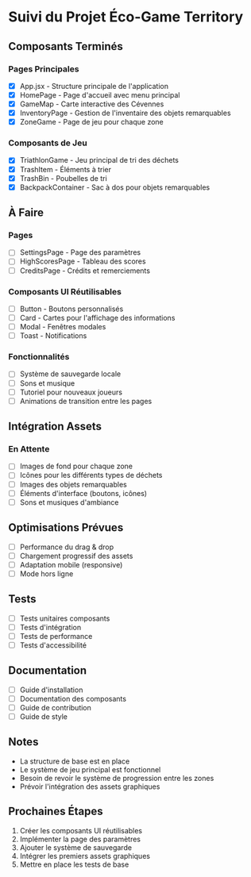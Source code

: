 # Suivi du Projet Éco-Game Territory

## Composants Terminés

### Pages Principales
- [x] App.jsx - Structure principale de l'application
- [x] HomePage - Page d'accueil avec menu principal
- [x] GameMap - Carte interactive des Cévennes
- [x] InventoryPage - Gestion de l'inventaire des objets remarquables
- [x] ZoneGame - Page de jeu pour chaque zone

### Composants de Jeu
- [x] TriathlonGame - Jeu principal de tri des déchets
- [x] TrashItem - Éléments à trier
- [x] TrashBin - Poubelles de tri
- [x] BackpackContainer - Sac à dos pour objets remarquables

## À Faire

### Pages
- [ ] SettingsPage - Page des paramètres
- [ ] HighScoresPage - Tableau des scores
- [ ] CreditsPage - Crédits et remerciements

### Composants UI Réutilisables
- [ ] Button - Boutons personnalisés
- [ ] Card - Cartes pour l'affichage des informations
- [ ] Modal - Fenêtres modales
- [ ] Toast - Notifications

### Fonctionnalités
- [ ] Système de sauvegarde locale
- [ ] Sons et musique
- [ ] Tutoriel pour nouveaux joueurs
- [ ] Animations de transition entre les pages

## Intégration Assets

### En Attente
- [ ] Images de fond pour chaque zone
- [ ] Icônes pour les différents types de déchets
- [ ] Images des objets remarquables
- [ ] Éléments d'interface (boutons, icônes)
- [ ] Sons et musiques d'ambiance

## Optimisations Prévues
- [ ] Performance du drag & drop
- [ ] Chargement progressif des assets
- [ ] Adaptation mobile (responsive)
- [ ] Mode hors ligne

## Tests
- [ ] Tests unitaires composants
- [ ] Tests d'intégration
- [ ] Tests de performance
- [ ] Tests d'accessibilité

## Documentation
- [ ] Guide d'installation
- [ ] Documentation des composants
- [ ] Guide de contribution
- [ ] Guide de style

## Notes
- La structure de base est en place
- Le système de jeu principal est fonctionnel
- Besoin de revoir le système de progression entre les zones
- Prévoir l'intégration des assets graphiques

## Prochaines Étapes
1. Créer les composants UI réutilisables
2. Implémenter la page des paramètres
3. Ajouter le système de sauvegarde
4. Intégrer les premiers assets graphiques
5. Mettre en place les tests de base